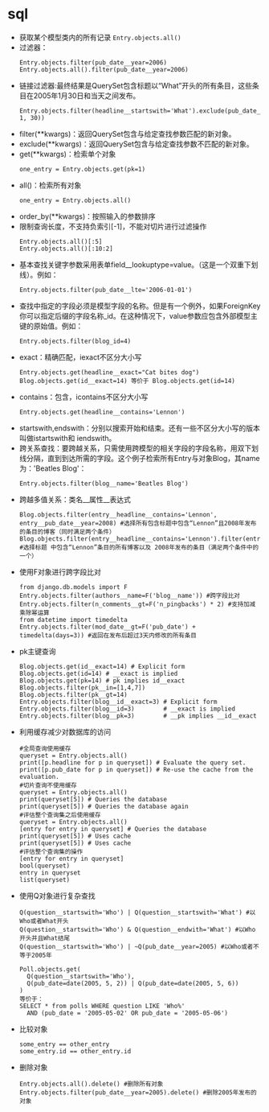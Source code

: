 # sql
* 获取某个模型类内的所有记录
  ```Entry.objects.all()```
* 过滤器：
  ```
  Entry.objects.filter(pub_date__year=2006)
  Entry.objects.all().filter(pub_date__year=2006)
  ```
* 链接过滤器:最终结果是QuerySet包含标题以“What”开头的所有条目，这些条目在2005年1月30日和当天之间发布。
  ```
  Entry.objects.filter(headline__startswith='What').exclude(pub_date__gte=datetime.date.today()).filter(pub_date__gte=datetime.date(2005, 1, 30))
  ```
* filter(**kwargs)：返回QuerySet包含与给定查找参数匹配的新对象。
* exclude(**kwargs)：返回QuerySet包含与给定查找参数不匹配的新对象。
* get(**kwargs)：检索单个对象
  ```
  one_entry = Entry.objects.get(pk=1)
  ```
* all()：检索所有对象
  ```
  one_entry = Entry.objects.all()
  ```
* order_by(**kwargs)：按照输入的参数排序
* 限制查询长度，不支持负索引[-1]，不能对切片进行过滤操作
  ```
  Entry.objects.all()[:5]
  Entry.objects.all()[:10:2]
  ```
* 基本查找关键字参数采用表单field__lookuptype=value。（这是一个双重下划线）。例如：
  ```
  Entry.objects.filter(pub_date__lte='2006-01-01')
  ```
* 查找中指定的字段必须是模型字段的名称。但是有一个例外，如果ForeignKey你可以指定后缀的字段名称_id。在这种情况下，value参数应包含外部模型主键的原始值。例如：
  ```
  Entry.objects.filter(blog_id=4)
  ```
* exact：精确匹配，iexact不区分大小写
  ```
  Entry.objects.get(headline__exact="Cat bites dog")
  Blog.objects.get(id__exact=14) 等价于 Blog.objects.get(id=14)
  ```
* contains：包含，icontains不区分大小写
  ```
  Entry.objects.get(headline__contains='Lennon')
  ```
* startswith,endswith：分别以搜索开始和结束。还有一些不区分大小写的版本叫做istartswith和 iendswith。
* 跨关系查找：要跨越关系，只需使用跨模型的相关字段的字段名称，用双下划线分隔，直到到达所需的字段。这个例子检索所有Entry与对象Blog，其name 为：'Beatles Blog'：
  ```
  Entry.objects.filter(blog__name='Beatles Blog')
  ```
* 跨越多值关系：类名__属性__表达式
  ```
  Blog.objects.filter(entry__headline__contains='Lennon', entry__pub_date__year=2008) #选择所有包含标题中包含“Lennon”且2008年发布的条目的博客（同时满足两个条件）
  Blog.objects.filter(entry__headline__contains='Lennon').filter(entry__pub_date__year=2008) #选择标题 中包含“Lennon”条目的所有博客以及 2008年发布的条目（满足两个条件中的一个）
  ```
* 使用F对象进行跨字段比对
  ```
  from django.db.models import F
  Entry.objects.filter(authors__name=F('blog__name')) #跨字段比对
  Entry.objects.filter(n_comments__gt=F('n_pingbacks') * 2) #支持加减乘除幂运算
  from datetime import timedelta
  Entry.objects.filter(mod_date__gt=F('pub_date') + timedelta(days=3)) #返回在发布后超过3天内修改的所有条目
  ```
* pk主键查询
  ```
  Blog.objects.get(id__exact=14) # Explicit form
  Blog.objects.get(id=14) # __exact is implied
  Blog.objects.get(pk=14) # pk implies id__exact
  Blog.objects.filter(pk__in=[1,4,7])
  Blog.objects.filter(pk__gt=14)
  Entry.objects.filter(blog__id__exact=3) # Explicit form
  Entry.objects.filter(blog__id=3)        # __exact is implied
  Entry.objects.filter(blog__pk=3)        # __pk implies __id__exact
  ```
* 利用缓存减少对数据库的访问
  ```
  #全局查询使用缓存
  queryset = Entry.objects.all()
  print([p.headline for p in queryset]) # Evaluate the query set.
  print([p.pub_date for p in queryset]) # Re-use the cache from the evaluation.
  #切片查询不使用缓存
  queryset = Entry.objects.all()
  print(queryset[5]) # Queries the database
  print(queryset[5]) # Queries the database again
  #评估整个查询集之后使用缓存
  queryset = Entry.objects.all()
  [entry for entry in queryset] # Queries the database
  print(queryset[5]) # Uses cache
  print(queryset[5]) # Uses cache
  #评估整个查询集的操作
  [entry for entry in queryset]
  bool(queryset)
  entry in queryset
  list(queryset)
  ```
* 使用Q对象进行复杂查找
  ```
  Q(question__startswith='Who') | Q(question__startswith='What') #以Who或者What开头
  Q(question__startswith='Who') & Q(question__endwith='What') #以Who开头并且What结尾
  Q(question__startswith='Who') | ~Q(pub_date__year=2005) #以Who或者不等于2005年
  ``` 
  ```
  Poll.objects.get(
    Q(question__startswith='Who'),
    Q(pub_date=date(2005, 5, 2)) | Q(pub_date=date(2005, 5, 6))
  )
  等价于：
  SELECT * from polls WHERE question LIKE 'Who%'
    AND (pub_date = '2005-05-02' OR pub_date = '2005-05-06')
  ```
* 比较对象
  ```
  some_entry == other_entry
  some_entry.id == other_entry.id
  ```
* 删除对象
  ```
  Entry.objects.all().delete() #删除所有对象
  Entry.objects.filter(pub_date__year=2005).delete() #删除2005年发布的对象
  ```

